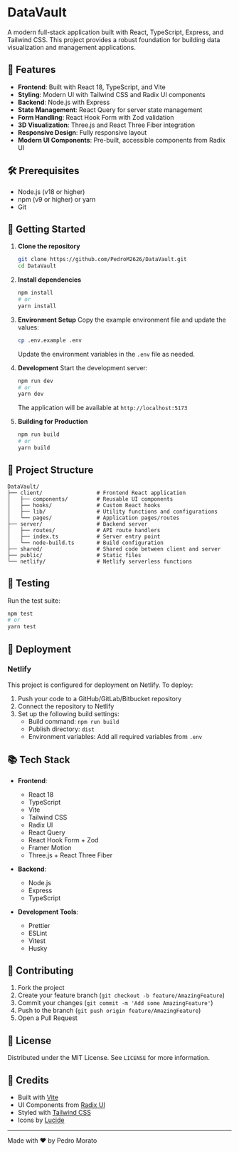 # DataVault

A modern full-stack application built with React, TypeScript, Express, and Tailwind CSS. This project provides a robust foundation for building data visualization and management applications.

## 🚀 Features

- **Frontend**: Built with React 18, TypeScript, and Vite
- **Styling**: Modern UI with Tailwind CSS and Radix UI components
- **Backend**: Node.js with Express
- **State Management**: React Query for server state management
- **Form Handling**: React Hook Form with Zod validation
- **3D Visualization**: Three.js and React Three Fiber integration
- **Responsive Design**: Fully responsive layout
- **Modern UI Components**: Pre-built, accessible components from Radix UI

## 🛠️ Prerequisites

- Node.js (v18 or higher)
- npm (v9 or higher) or yarn
- Git

## 🚀 Getting Started

1. **Clone the repository**
   ```bash
   git clone https://github.com/PedroM2626/DataVault.git
   cd DataVault
   ```

2. **Install dependencies**
   ```bash
   npm install
   # or
   yarn install
   ```

3. **Environment Setup**
   Copy the example environment file and update the values:
   ```bash
   cp .env.example .env
   ```
   Update the environment variables in the `.env` file as needed.

4. **Development**
   Start the development server:
   ```bash
   npm run dev
   # or
   yarn dev
   ```
   The application will be available at `http://localhost:5173`

5. **Building for Production**
   ```bash
   npm run build
   # or
   yarn build
   ```

## 📂 Project Structure

```
DataVault/
├── client/                 # Frontend React application
│   ├── components/         # Reusable UI components
│   ├── hooks/              # Custom React hooks
│   ├── lib/                # Utility functions and configurations
│   └── pages/              # Application pages/routes
├── server/                 # Backend server
│   ├── routes/             # API route handlers
│   ├── index.ts            # Server entry point
│   └── node-build.ts       # Build configuration
├── shared/                 # Shared code between client and server
├── public/                 # Static files
└── netlify/                # Netlify serverless functions
```

## 🧪 Testing

Run the test suite:
```bash
npm test
# or
yarn test
```

## 🚀 Deployment

### Netlify
This project is configured for deployment on Netlify. To deploy:

1. Push your code to a GitHub/GitLab/Bitbucket repository
2. Connect the repository to Netlify
3. Set up the following build settings:
   - Build command: `npm run build`
   - Publish directory: `dist`
   - Environment variables: Add all required variables from `.env`

## 📚 Tech Stack

- **Frontend**:
  - React 18
  - TypeScript
  - Vite
  - Tailwind CSS
  - Radix UI
  - React Query
  - React Hook Form + Zod
  - Framer Motion
  - Three.js + React Three Fiber

- **Backend**:
  - Node.js
  - Express
  - TypeScript

- **Development Tools**:
  - Prettier
  - ESLint
  - Vitest
  - Husky

## 🤝 Contributing

1. Fork the project
2. Create your feature branch (`git checkout -b feature/AmazingFeature`)
3. Commit your changes (`git commit -m 'Add some AmazingFeature'`)
4. Push to the branch (`git push origin feature/AmazingFeature`)
5. Open a Pull Request

## 📄 License

Distributed under the MIT License. See `LICENSE` for more information.

## 👏 Credits

- Built with [Vite](https://vitejs.dev/)
- UI Components from [Radix UI](https://www.radix-ui.com/)
- Styled with [Tailwind CSS](https://tailwindcss.com/)
- Icons by [Lucide](https://lucide.dev/)

---

Made with ❤️ by Pedro Morato
